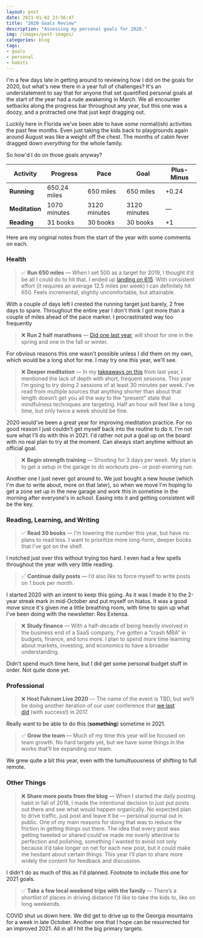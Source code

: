 ```yaml
---
layout: post
date: 2021-01-02 23:56:47
title: "2020 Goals Review"
description: "Assessing my personal goals for 2020."
img: /images/post-images/
categories: blog
tags:
- goals
- personal
- habits
---
```


I'm a few days late in getting around to reviewing how I did on the goals for 2020, but what's new there in a year full of challenges?
It's an understatement to say that for anyone that set quantified personal goals at the start of the year had a rude awakening in March. We all encounter setbacks along the progress bar throughout any year, but this one was a doozy, and a protracted one that just kept dragging out.

Luckily here in Florida we've been able to have _some_ normal(ish) activities the past few months. Even just taking the kids back to playgrounds again around August was like a weight off the chest. The months of cabin fever dragged down _everything_ for the whole family.

So how'd I do on those goals anyway?

| Activity       | Progress      | Pace         | Goal         | Plus-Minus                       |
|----------------|---------------|--------------|--------------|----------------------------------|
| **Running**    | 650.24 miles  | 650 miles    | 650 miles    | <span class="green">+0.24</span> |
| **Meditation** | 1070 minutes  | 3120 minutes | 3120 minutes | <span class="">—</span>          |
| **Reading**    | 31 books      | 30 books     | 30 books     | <span class="green">+1</span>    |

Here are my original notes from the start of the year with some comments on each.

### Health

> ✅ **Run 650 miles** — When I set 500 as a target for 2019, I thought it’d be all I could do to hit that. I ended up [landing on 615](/post/600-miles/ "600 Miles"). With consistent effort (it requires an average 12.5 miles per week) I can definitely hit 650. Feels incremental, slightly uncomfortable, but attainable.


With a couple of days left I crested the running target just barely, 2 free days to spare. Throughout the entire year I don't think I got more than a couple of miles ahead of the pace marker. I procrastinated way too frequently 

> ❌ **Run 2 half marathons** — [Did one last year](/post/13-point-1/ "13.1"), will shoot for one in the spring and one in the fall or winter.

For obvious reasons this one wasn't possible unless I did them on my own, which would be a long shot for me. I may try one this year, we'll see.

> ❌ **Deeper meditation** — In my [takeaways on this](/post/goal-summary-meditation/ "Goal Summary: Meditation") from last year, I mentioned the lack of depth with short, frequent sessions. This year I’m going to try doing 2 sessions of at least 30 minutes per week. I’ve read from multiple sources that anything shorter than about that length doesn’t get you all the way to the “present” state that mindfulness techniques are targeting. Half an hour will feel like a long time, but only twice a week should be fine.

2020 would've been a great year for improving meditation practice. For no good reason I just couldn't get myself back into the routine to do it. I'm not sure what I'll do with this in 2021. I'd rather not put a goal up on the board with no real plan to try at the moment. Can always start anytime without an official goal.

> ❌ **Begin strength training** — Shooting for 3 days per week. My plan is to get a setup in the garage to do workouts pre- or post-evening run.

Another one I just never got around to. We just bought a new house (which I'm due to write about, more on that later), so when we move I'm hoping to get a zone set up in the new garage and work this in sometime in the morning after everyone's in school. Easing into it and getting consistent will be the key.

### Reading, Learning, and Writing

> ✅ **Read 30 books** — I’m lowering the number this year, but have no plans to read less. I want to prioritize more long-form, deeper books that I’ve got on the shelf.

I notched just over this without trying too hard. I even had a few spells throughout the year with very little reading.

> ✅ **Continue daily posts** — I’d also like to force myself to write posts on 1 book per month.

I started 2020 with an intent to keep this going. As it was I made it to the 2-year streak mark in mid-October and put myself on hiatus. It was a good move since it's given me a little breathing room, with time to spin up what I've been doing with the newsletter: Res Extensa.

> ❌ **Study finance** — With a half-decade of being heavily involved in the business end of a SaaS company, I’ve gotten a “crash MBA” in budgets, finance, and tons more. I plan to spend more time learning about markets, investing, and economics to have a broader understanding.

Didn't spend much time here, but I did get some personal budget stuff in order. Not quite done yet.

### Professional

> ❌ **Host Fulcrum Live 2020** — The name of the event is TBD, but we’ll be doing another iteration of our user conference that [we last did](https://www.fulcrumapp.com/blog/fulcrum-live-recap/) (with success!) in 2017.

Really want to be able to do this (__something__) sometime in 2021.

> ✅ **Grow the team** — Much of my time this year will be focused on team growth. No hard targets yet, but we have some things in the works that’ll be expanding our team.

We grew quite a bit this year, even with the tumultuousness of shifting to full remote.

### Other Things

> ❌ **Share more posts from the blog** — When I started the daily posting habit in fall of 2018, I made the intentional decision to just put posts out there and see what would happen organically. No expected plan to drive traffic, just post and leave it be — personal journal out in public. One of my main reasons for doing that was to reduce the friction in getting things out there. The idea that every post was getting tweeted or shared could’ve made me overly attentive to perfection and polishing, something I wanted to avoid not only because it’d take longer on net for each new post, but it could make me hesitant about certain things. This year I’ll plan to share more widely the content for feedback and discussion.

I didn't do as much of this as I'd planned. Footnote to include this one for 2021 goals.

> ✅ **Take a few local weekend trips with the family** — There’s a shortlist of places in driving distance I’d like to take the kids to, like on long weekends.

COVID shut us down here. We did get to drive up to the Georgia mountains for a week in late October. Another one that I hope can be resurrected for an improved 2021. All in all I hit the big primary targets.
